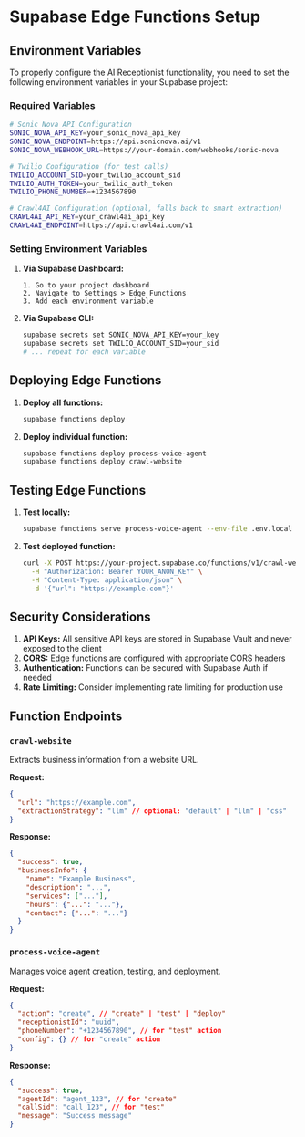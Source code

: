 # Supabase Edge Functions Setup

## Environment Variables

To properly configure the AI Receptionist functionality, you need to set the following environment variables in your Supabase project:

### Required Variables

```bash
# Sonic Nova API Configuration
SONIC_NOVA_API_KEY=your_sonic_nova_api_key
SONIC_NOVA_ENDPOINT=https://api.sonicnova.ai/v1
SONIC_NOVA_WEBHOOK_URL=https://your-domain.com/webhooks/sonic-nova

# Twilio Configuration (for test calls)
TWILIO_ACCOUNT_SID=your_twilio_account_sid
TWILIO_AUTH_TOKEN=your_twilio_auth_token
TWILIO_PHONE_NUMBER=+1234567890

# Crawl4AI Configuration (optional, falls back to smart extraction)
CRAWL4AI_API_KEY=your_crawl4ai_api_key
CRAWL4AI_ENDPOINT=https://api.crawl4ai.com/v1
```

### Setting Environment Variables

1. **Via Supabase Dashboard:**
   ```
   1. Go to your project dashboard
   2. Navigate to Settings > Edge Functions
   3. Add each environment variable
   ```

2. **Via Supabase CLI:**
   ```bash
   supabase secrets set SONIC_NOVA_API_KEY=your_key
   supabase secrets set TWILIO_ACCOUNT_SID=your_sid
   # ... repeat for each variable
   ```

## Deploying Edge Functions

1. **Deploy all functions:**
   ```bash
   supabase functions deploy
   ```

2. **Deploy individual function:**
   ```bash
   supabase functions deploy process-voice-agent
   supabase functions deploy crawl-website
   ```

## Testing Edge Functions

1. **Test locally:**
   ```bash
   supabase functions serve process-voice-agent --env-file .env.local
   ```

2. **Test deployed function:**
   ```bash
   curl -X POST https://your-project.supabase.co/functions/v1/crawl-website \
     -H "Authorization: Bearer YOUR_ANON_KEY" \
     -H "Content-Type: application/json" \
     -d '{"url": "https://example.com"}'
   ```

## Security Considerations

1. **API Keys:** All sensitive API keys are stored in Supabase Vault and never exposed to the client
2. **CORS:** Edge functions are configured with appropriate CORS headers
3. **Authentication:** Functions can be secured with Supabase Auth if needed
4. **Rate Limiting:** Consider implementing rate limiting for production use

## Function Endpoints

### `crawl-website`
Extracts business information from a website URL.

**Request:**
```json
{
  "url": "https://example.com",
  "extractionStrategy": "llm" // optional: "default" | "llm" | "css"
}
```

**Response:**
```json
{
  "success": true,
  "businessInfo": {
    "name": "Example Business",
    "description": "...",
    "services": ["..."],
    "hours": {"...": "..."},
    "contact": {"...": "..."}
  }
}
```

### `process-voice-agent`
Manages voice agent creation, testing, and deployment.

**Request:**
```json
{
  "action": "create", // "create" | "test" | "deploy"
  "receptionistId": "uuid",
  "phoneNumber": "+1234567890", // for "test" action
  "config": {} // for "create" action
}
```

**Response:**
```json
{
  "success": true,
  "agentId": "agent_123", // for "create"
  "callSid": "call_123", // for "test"
  "message": "Success message"
}
```